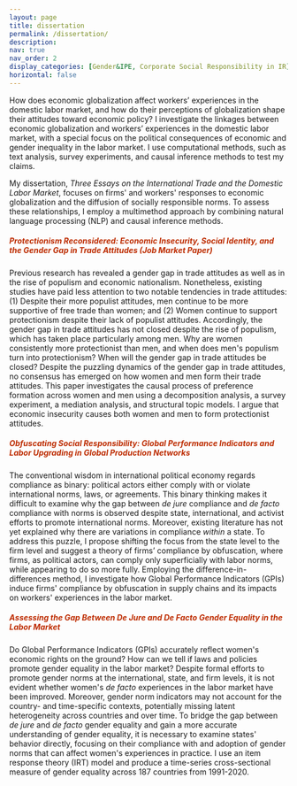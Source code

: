 ```yaml
---
layout: page
title: dissertation
permalink: /dissertation/
description: 
nav: true
nav_order: 2
display_categories: [Gender&IPE, Corporate Social Responsibility in IR]
horizontal: false
---
```


 
How does economic globalization affect workers’ experiences in the domestic labor market, and how do their perceptions of globalization shape their attitudes toward economic policy? I investigate the linkages between economic globalization and workers’ experiences in the domestic labor market, with a special focus on the political consequences of economic and gender inequality in the labor market. I use computational methods, such as text analysis, survey experiments, and causal inference methods to test my claims.

My dissertation, *Three Essays on the International Trade and the Domestic Labor Market*, focuses on firms' and workers' responses to economic globalization and the diffusion of socially responsible norms. To assess these relationships, I employ a multimethod approach by combining natural language processing (NLP) and causal inference methods.

##### <span style="color:#bd2c00"> Protectionism Reconsidered: Economic Insecurity, Social Identity, and the Gender Gap in Trade Attitudes (Job Market Paper) </span>

Previous research has revealed a gender gap in trade attitudes as well as in the rise of populism and economic nationalism. Nonetheless, existing studies have paid less attention to two notable tendencies in trade attitudes: (1) Despite their more populist attitudes, men continue to be more supportive of free trade than women; and (2) Women continue to support protectionism despite their lack of populist attitudes. Accordingly, the gender gap in trade attitudes has not closed despite the rise of populism, which has taken place particularly among men. Why are women consistently more protectionist than men, and when does men's populism turn into protectionism? When will the gender gap in trade attitudes be closed? Despite the puzzling dynamics of the gender gap in trade attitudes, no consensus has emerged on how women and men form their trade attitudes. This paper investigates the causal process of preference formation across women and men using a decomposition analysis, a survey experiment, a mediation analysis, and structural topic models. I argue that economic insecurity causes both women and men to form protectionist attitudes.

##### <span style="color:#bd2c00"> Obfuscating Social Responsibility: Global Performance Indicators and Labor Upgrading in Global Production Networks   </span>

The conventional wisdom in international political economy regards compliance as binary: political actors either comply with or violate international norms, laws, or agreements. This binary thinking makes it difficult to examine why the gap between *de jure* compliance and *de facto* compliance with norms is observed despite state, international, and activist efforts to promote international norms. Moreover, existing literature has not yet explained why there are variations in compliance *within* a state. To address this puzzle, I propose shifting the focus from the state level to the firm level and suggest a theory of firms’ compliance by obfuscation, where firms, as political actors, can comply only superficially with labor norms, while appearing to do so more fully. Employing the difference-in-differences method, I investigate how Global Performance Indicators (GPIs) induce firms' compliance by obfuscation in supply chains and its impacts on workers' experiences in the labor market.

##### <span style="color:#bd2c00"> Assessing the Gap Between De Jure and De Facto Gender Equality in the Labor Market </span>

Do Global Performance Indicators (GPIs) accurately reflect women's economic rights on the ground? How can we tell if laws and policies promote gender equality in the labor market? Despite formal efforts to promote gender norms at the international, state, and firm levels, it is not evident whether women's *de facto* experiences in the labor market have been improved. Moreover, gender norm indicators may not account for the country- and time-specific contexts, potentially missing latent heterogeneity across countries and over time. To bridge the gap between *de jure* and *de facto* gender equality and gain a more accurate understanding of gender equality, it is necessary to examine states' behavior directly, focusing on their compliance with and adoption of gender norms that can affect women's experiences in practice. I use an item response theory (IRT) model and produce a time-series cross-sectional measure of gender equality across 187 countries from 1991-2020. 


